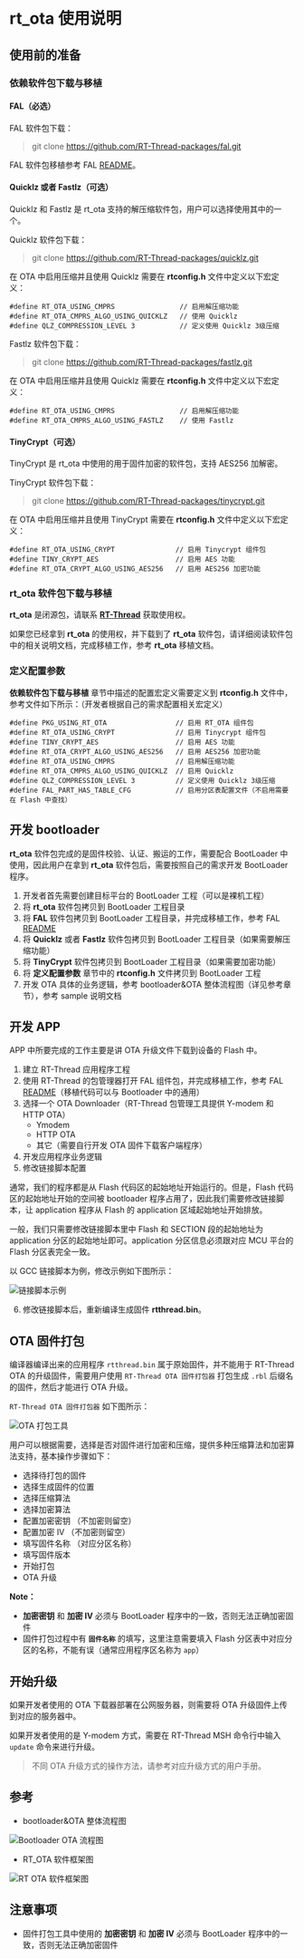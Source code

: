 # rt_ota 使用说明 #

## 使用前的准备

### 依赖软件包下载与移植

#### FAL（必选）  

FAL 软件包下载：  

> git clone https://github.com/RT-Thread-packages/fal.git

FAL 软件包移植参考 FAL [README](https://github.com/RT-Thread-packages/fal/blob/master/README.md)。

#### Quicklz 或者 Fastlz（可选）  

Quicklz 和 Fastlz 是 rt_ota 支持的解压缩软件包，用户可以选择使用其中的一个。

Quicklz 软件包下载：  

> git clone https://github.com/RT-Thread-packages/quicklz.git

在 OTA 中启用压缩并且使用 Quicklz 需要在 **rtconfig.h** 文件中定义以下宏定义：

``` {.c}
#define RT_OTA_USING_CMPRS                // 启用解压缩功能
#define RT_OTA_CMPRS_ALGO_USING_QUICKLZ   // 使用 Quicklz
#define QLZ_COMPRESSION_LEVEL 3           // 定义使用 Quicklz 3级压缩
```

Fastlz 软件包下载：  

> git clone https://github.com/RT-Thread-packages/fastlz.git

在 OTA 中启用压缩并且使用 Quicklz 需要在 **rtconfig.h** 文件中定义以下宏定义：

```
#define RT_OTA_USING_CMPRS                // 启用解压缩功能
#define RT_OTA_CMPRS_ALGO_USING_FASTLZ    // 使用 Fastlz
```

#### TinyCrypt（可选）  

TinyCrypt 是 rt_ota 中使用的用于固件加密的软件包，支持 AES256 加解密。

TinyCrypt 软件包下载：  

> git clone https://github.com/RT-Thread-packages/tinycrypt.git

在 OTA 中启用压缩并且使用 TinyCrypt 需要在 **rtconfig.h** 文件中定义以下宏定义：

```
#define RT_OTA_USING_CRYPT               // 启用 Tinycrypt 组件包
#define TINY_CRYPT_AES                   // 启用 AES 功能
#define RT_OTA_CRYPT_ALGO_USING_AES256   // 启用 AES256 加密功能
```

### rt_ota 软件包下载与移植

**rt_ota** 是闭源包，请联系 [**RT-Thread**](https://www.rt-thread.org/) 获取使用权。

如果您已经拿到 **rt_ota** 的使用权，并下载到了 **rt_ota** 软件包，请详细阅读软件包中的相关说明文档，完成移植工作，参考 **rt_ota** 移植文档。

### 定义配置参数

**依赖软件包下载与移植** 章节中描述的配置宏定义需要定义到 **rtconfig.h** 文件中，参考文件如下所示：（开发者根据自己的需求配置相关宏定义）

```
#define PKG_USING_RT_OTA                 // 启用 RT_OTA 组件包
#define RT_OTA_USING_CRYPT               // 启用 Tinycrypt 组件包
#define TINY_CRYPT_AES                   // 启用 AES 功能
#define RT_OTA_CRYPT_ALGO_USING_AES256   // 启用 AES256 加密功能
#define RT_OTA_USING_CMPRS               // 启用解压缩功能
#define RT_OTA_CMPRS_ALGO_USING_QUICKLZ  // 启用 Quicklz
#define QLZ_COMPRESSION_LEVEL 3          // 定义使用 Quicklz 3级压缩
#define FAL_PART_HAS_TABLE_CFG           // 启用分区表配置文件（不启用需要在 Flash 中查找）
```

## 开发 bootloader

**rt_ota** 软件包完成的是固件校验、认证、搬运的工作，需要配合 BootLoader 中使用，因此用户在拿到 **rt_ota** 软件包后，需要按照自己的需求开发 BootLoader 程序。

1. 开发者首先需要创建目标平台的 BootLoader 工程（可以是裸机工程）
2. 将 **rt_ota** 软件包拷贝到 BootLoader 工程目录
3. 将 **FAL** 软件包拷贝到 BootLoader 工程目录，并完成移植工作，参考 FAL [README](https://github.com/RT-Thread-packages/fal/blob/master/README.md)
4. 将 **Quicklz** 或者 **Fastlz** 软件包拷贝到 BootLoader 工程目录（如果需要解压缩功能）
5. 将 **TinyCrypt** 软件包拷贝到 BootLoader 工程目录（如果需要加密功能）
6. 将 **定义配置参数** 章节中的 **rtconfig.h** 文件拷贝到 BootLoader 工程
7. 开发 OTA 具体的业务逻辑，参考 bootloader&OTA 整体流程图（详见参考章节），参考 sample 说明文档

## 开发 APP

APP 中所要完成的工作主要是讲 OTA 升级文件下载到设备的 Flash 中。

1. 建立 RT-Thread 应用程序工程
2. 使用 RT-Thread 的包管理器打开 FAL 组件包，并完成移植工作，参考 FAL [README](https://github.com/RT-Thread-packages/fal/blob/master/README.md)（移植代码可以与 Bootloader 中的通用）
3. 选择一个 OTA Downloader（RT-Thread 包管理工具提供 Y-modem 和 HTTP OTA）
    - Ymodem
    - HTTP OTA
    - 其它（需要自行开发 OTA 固件下载客户端程序）
4. 开发应用程序业务逻辑
5. 修改链接脚本配置

通常，我们的程序都是从 Flash 代码区的起始地址开始运行的。但是，Flash 代码区的起始地址开始的空间被 bootloader 程序占用了，因此我们需要修改链接脚本，让 application 程序从 Flash 的 application 区域起始地址开始排放。

一般，我们只需要修改链接脚本里中 Flash 和 SECTION 段的起始地址为 application 分区的起始地址即可。application 分区信息必须跟对应 MCU 平台的 Flash 分区表完全一致。

以 GCC 链接脚本为例，修改示例如下图所示：

![链接脚本示例](./figures/link_lds_modify.png)

6. 修改链接脚本后，重新编译生成固件 **rtthread.bin**。

## OTA 固件打包

编译器编译出来的应用程序 `rtthread.bin` 属于原始固件，并不能用于 RT-Thread OTA 的升级固件，需要用户使用 `RT-Thread OTA 固件打包器` 打包生成 `.rbl` 后缀名的固件，然后才能进行 OTA 升级。

`RT-Thread OTA 固件打包器` 如下图所示：

![OTA 打包工具](./figures/OTAFirmwarePacker.jpg)

用户可以根据需要，选择是否对固件进行加密和压缩，提供多种压缩算法和加密算法支持，基本操作步骤如下：

- 选择待打包的固件
- 选择生成固件的位置
- 选择压缩算法
- 选择加密算法
- 配置加密密钥 （不加密则留空）
- 配置加密 IV （不加密则留空）
- 填写固件名称 （对应分区名称）
- 填写固件版本
- 开始打包
- OTA 升级

**Note：**

- **加密密钥** 和 **加密 IV** 必须与 BootLoader 程序中的一致，否则无法正确加密固件
- 固件打包过程中有 **`固件名称`** 的填写，这里注意需要填入 Flash 分区表中对应分区的名称，不能有误（通常应用程序区名称为 `app`）

## 开始升级

如果开发者使用的 OTA 下载器部署在公网服务器，则需要将 OTA 升级固件上传到对应的服务器中。

如果开发者使用的是 Y-modem 方式，需要在 RT-Thread MSH 命令行中输入 `update` 命令来进行升级。

> 不同 OTA 升级方式的操作方法，请参考对应升级方式的用户手册。

## 参考

- bootloader&OTA 整体流程图

![Bootloader OTA 流程图](./figures/bootloader_OTA_Flowchart.png)

- RT_OTA 软件框架图

![RT OTA 软件框架图](./figures/rt_ota_SoftwareFramework.png)

## 注意事项 ##

- 固件打包工具中使用的 **加密密钥** 和 **加密 IV** 必须与 BootLoader 程序中的一致，否则无法正确加密固件
